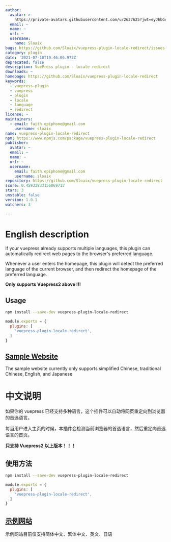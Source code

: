 ```yaml
---
author:
  avatar: >-
    https://private-avatars.githubusercontent.com/u/2627625?jwt=eyJhbGciOiJIUzI1NiIsInR5cCI6IkpXVCJ9.eyJpc3MiOiJnaXRodWIuY29tIiwiYXVkIjoicmF3LmdpdGh1YnVzZXJjb250ZW50LmNvbSIsImtleSI6ImtleTEiLCJleHAiOjE3MzQ2NzMyMDAsIm5iZiI6MTczNDY3MjAwMCwicGF0aCI6Ii91LzI2Mjc2MjUifQ.Dp04_axF4akeXAr0iwae3e2mFyFH2x_c_-IbAfohPXU&v=4
  email: ~
  name: ~
  url: ~
  username:
    name: Sloaix
bugs: https://github.com/Sloaix/vuepress-plugin-locale-redirect/issues
category: plugin
date: '2021-07-10T19:46:06.972Z'
deprecated: false
description: VuePress plugin - locale redirect
downloads: ~
homepage: https://github.com/Sloaix/vuepress-plugin-locale-redirect
keywords:
  - vuepress-plugin
  - vuepress
  - plugin
  - locale
  - language
  - redirect
license: ~
maintainers:
  - email: faith.epiphone@gmail.com
    username: sloaix
name: vuepress-plugin-locale-redirect
npm: https://www.npmjs.com/package/vuepress-plugin-locale-redirect
publisher:
  avatar: ~
  email: ~
  name: ~
  url: ~
  username:
    email: faith.epiphone@gmail.com
    username: sloaix
repository: https://github.com/Sloaix/vuepress-plugin-locale-redirect
score: 0.45933833156869713
stars: 3
unstable: false
version: 1.0.1
watchers: 3

---
```


# English description
If your vuepress already supports multiple languages, this plugin can automatically redirect web pages to the browser's preferred language.

Whenever a user enters the homepage, this plugin will detect the preferred language of the current browser, and then redirect the homepage of the preferred language.

**Only supports Vuepress2 above !!!**

## Usage

```bash
npm install --save-dev vuepress-plugin-locale-redirect
```

```javascript
module.exports = {
  plugins: [
    'vuepress-plugin-locale-redirect',
  ]
}
```

## [Sample Website](https://folto.calmlyfish.com)

The sample website currently only supports simplified Chinese, traditional Chinese, English, and Japanese

# 中文说明

如果你的 vuepress 已经支持多种语言，这个插件可以自动将网页重定向到浏览器的首选语言。

每当用户进入主页的时候，本插件会检测当前浏览器的首选语言，然后重定向首选语言的首页。

**只支持 Vuepress2 以上版本！！！**

## 使用方法

```bash
npm install --save-dev vuepress-plugin-locale-redirect
```

```javascript
module.exports = {
  plugins: [
    'vuepress-plugin-locale-redirect',
  ]
}
```

## [示例网站](https://folto.calmlyfish.com)

示例网站目前仅支持简体中文、繁体中文、英文、日语
